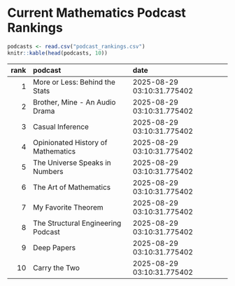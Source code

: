 # Current Mathematics Podcast Rankings


``` r
podcasts <- read.csv("podcast_rankings.csv")
knitr::kable(head(podcasts, 10))
```

| rank | podcast                            | date                       |
|-----:|:-----------------------------------|:---------------------------|
|    1 | More or Less: Behind the Stats     | 2025-08-29 03:10:31.775402 |
|    2 | Brother, Mine - An Audio Drama     | 2025-08-29 03:10:31.775402 |
|    3 | Casual Inference                   | 2025-08-29 03:10:31.775402 |
|    4 | Opinionated History of Mathematics | 2025-08-29 03:10:31.775402 |
|    5 | The Universe Speaks in Numbers     | 2025-08-29 03:10:31.775402 |
|    6 | The Art of Mathematics             | 2025-08-29 03:10:31.775402 |
|    7 | My Favorite Theorem                | 2025-08-29 03:10:31.775402 |
|    8 | The Structural Engineering Podcast | 2025-08-29 03:10:31.775402 |
|    9 | Deep Papers                        | 2025-08-29 03:10:31.775402 |
|   10 | Carry the Two                      | 2025-08-29 03:10:31.775402 |
